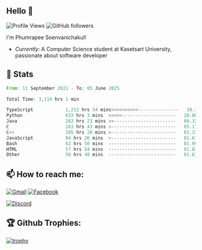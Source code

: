 
<h2>Hello 👋</h2> 

![Profile Views](https://komarev.com/ghpvc/?username=Homiez09&label=Profile%20views&color=0e75b6&style=flat)
![GitHub followers](https://img.shields.io/github/followers/HomieZ09.svg?style=social&label=Follow)


I'm Phumrapee Soenvanichakul!

- <i>Currently:</i> A Computer Science student at Kasetsart University, passionate about software developer

<h2>👀 Stats</h2>

<!--START_SECTION:waka-->

```rust
From: 11 September 2021 - To: 05 June 2025

Total Time: 3,114 hrs 1 min

TypeScript            1,212 hrs 54 mins>>>>>>>>>>---------------   38.32 %
Python                633 hrs 3 mins  >>>>>--------------------   20.00 %
Java                  263 hrs 23 mins >>-----------------------   08.32 %
C                     163 hrs 43 mins >------------------------   05.17 %
C++                   105 hrs 20 mins >------------------------   03.33 %
JavaScript            84 hrs 26 mins  >------------------------   02.67 %
Bash                  62 hrs 50 mins  -------------------------   01.99 %
HTML                  57 hrs 54 mins  -------------------------   01.83 %
Other                 50 hrs 48 mins  -------------------------   01.61 %
```

<!--END_SECTION:waka-->

<h2>📫 How to reach me:</h2>

<a href="mailto:phumrapeesoen1@gmail.com">![Gmail](https://img.shields.io/badge/Gmail-D14836?style=for-the-badge&logo=gmail&logoColor=white)</a> 
<a href="https://web.facebook.com/phumrapee.soenvanichakul.3/">![Facebook](https://img.shields.io/badge/Facebook-4267B2?style=for-the-badge&logo=facebook&logoColor=white)</a>

<a href="https://discord.gg/EWnAEUtFVm">![Discord](https://discord.c99.nl/widget/theme-1/297740667784921089.png)</a> 

<h2>🏆 Github Trophies:</h2>

[![trophy](https://github-profile-trophy.vercel.app/?username=Homiez09&theme=discord&row=1)](https://github.com/ryo-ma/github-profile-trophy)
